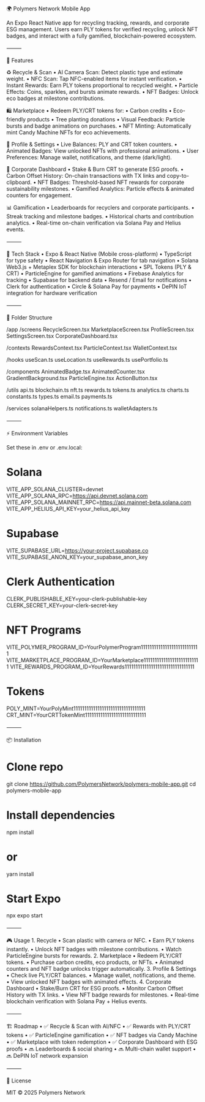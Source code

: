 🌍 Polymers Network Mobile App

An Expo React Native app for recycling tracking, rewards, and corporate ESG management. Users earn PLY tokens for verified recycling, unlock NFT badges, and interact with a fully gamified, blockchain-powered ecosystem.

⸻

🚀 Features

♻️ Recycle & Scan
	•	AI Camera Scan: Detect plastic type and estimate weight.
	•	NFC Scan: Tap NFC-enabled items for instant verification.
	•	Instant Rewards: Earn PLY tokens proportional to recycled weight.
	•	Particle Effects: Coins, sparkles, and bursts animate rewards.
	•	NFT Badges: Unlock eco badges at milestone contributions.

🛍️ Marketplace
	•	Redeem PLY/CRT tokens for:
	•	Carbon credits
	•	Eco-friendly products
	•	Tree planting donations
	•	Visual Feedback: Particle bursts and badge animations on purchases.
	•	NFT Minting: Automatically mint Candy Machine NFTs for eco achievements.

👤 Profile & Settings
	•	Live Balances: PLY and CRT token counters.
	•	Animated Badges: View unlocked NFTs with professional animations.
	•	User Preferences: Manage wallet, notifications, and theme (dark/light).

🏢 Corporate Dashboard
	•	Stake & Burn CRT to generate ESG proofs.
	•	Carbon Offset History: On-chain transactions with TX links and copy-to-clipboard.
	•	NFT Badges: Threshold-based NFT rewards for corporate sustainability milestones.
	•	Gamified Analytics: Particle effects & animated counters for engagement.

📊 Gamification
	•	Leaderboards for recyclers and corporate participants.
	•	Streak tracking and milestone badges.
	•	Historical charts and contribution analytics.
	•	Real-time on-chain verification via Solana Pay and Helius events.

⸻

🧩 Tech Stack
	•	Expo & React Native (Mobile cross-platform)
	•	TypeScript for type safety
	•	React Navigation & Expo Router for tab navigation
	•	Solana Web3.js + Metaplex SDK for blockchain interactions
	•	SPL Tokens (PLY & CRT)
	•	ParticleEngine for gamified animations
	•	Firebase Analytics for tracking
	•	Supabase for backend data
	•	Resend / Email for notifications
	•	Clerk for authentication
	•	Circle & Solana Pay for payments
	•	DePIN IoT integration for hardware verification

⸻

📂 Folder Structure

/app
  /screens
    RecycleScreen.tsx
    MarketplaceScreen.tsx
    ProfileScreen.tsx
    SettingsScreen.tsx
    CorporateDashboard.tsx

/contexts
  RewardsContext.tsx
  ParticleContext.tsx
  WalletContext.tsx

/hooks
  useScan.ts
  useLocation.ts
  useRewards.ts
  usePortfolio.ts

/components
  AnimatedBadge.tsx
  AnimatedCounter.tsx
  GradientBackground.tsx
  ParticleEngine.tsx
  ActionButton.tsx

/utils
  api.ts
  blockchain.ts
  nft.ts
  rewards.ts
  tokens.ts
  analytics.ts
  charts.ts
  constants.ts
  types.ts
  email.ts
  payments.ts

/services
  solanaHelpers.ts
  notifications.ts
  walletAdapters.ts


⸻

⚡ Environment Variables

Set these in .env or .env.local:

# Solana
VITE_APP_SOLANA_CLUSTER=devnet
VITE_APP_SOLANA_RPC=https://api.devnet.solana.com
VITE_APP_SOLANA_MAINNET_RPC=https://api.mainnet-beta.solana.com
VITE_APP_HELIUS_API_KEY=your_helius_api_key

# Supabase
VITE_SUPABASE_URL=https://your-project.supabase.co
VITE_SUPABASE_ANON_KEY=your_supabase_anon_key

# Clerk Authentication
CLERK_PUBLISHABLE_KEY=your-clerk-publishable-key
CLERK_SECRET_KEY=your-clerk-secret-key

# NFT Programs
VITE_POLYMER_PROGRAM_ID=YourPolymerProgram111111111111111111111111111
VITE_MARKETPLACE_PROGRAM_ID=YourMarketplace11111111111111111111111111
VITE_REWARDS_PROGRAM_ID=YourRewards11111111111111111111111111111111

# Tokens
POLY_MINT=YourPolyMint111111111111111111111111111111111
CRT_MINT=YourCRTTokenMint1111111111111111111111111111


⸻

📦 Installation

# Clone repo
git clone https://github.com/PolymersNetwork/polymers-mobile-app.git
cd polymers-mobile-app

# Install dependencies
npm install
# or
yarn install

# Start Expo
npx expo start


⸻

🎮 Usage
	1.	Recycle
	•	Scan plastic with camera or NFC.
	•	Earn PLY tokens instantly.
	•	Unlock NFT badges with milestone contributions.
	•	Watch ParticleEngine bursts for rewards.
	2.	Marketplace
	•	Redeem PLY/CRT tokens.
	•	Purchase carbon credits, eco products, or NFTs.
	•	Animated counters and NFT badge unlocks trigger automatically.
	3.	Profile & Settings
	•	Check live PLY/CRT balances.
	•	Manage wallet, notifications, and theme.
	•	View unlocked NFT badges with animated effects.
	4.	Corporate Dashboard
	•	Stake/Burn CRT for ESG proofs.
	•	Monitor Carbon Offset History with TX links.
	•	View NFT badge rewards for milestones.
	•	Real-time blockchain verification with Solana Pay + Helius events.

⸻

🏗 Roadmap
	•	✅ Recycle & Scan with AI/NFC
	•	✅ Rewards with PLY/CRT tokens
	•	✅ ParticleEngine gamification
	•	✅ NFT badges via Candy Machine
	•	✅ Marketplace with token redemption
	•	✅ Corporate Dashboard with ESG proofs
	•	🔜 Leaderboards & social sharing
	•	🔜 Multi-chain wallet support
	•	🔜 DePIN IoT network expansion

⸻

📄 License

MIT © 2025 Polymers Network
